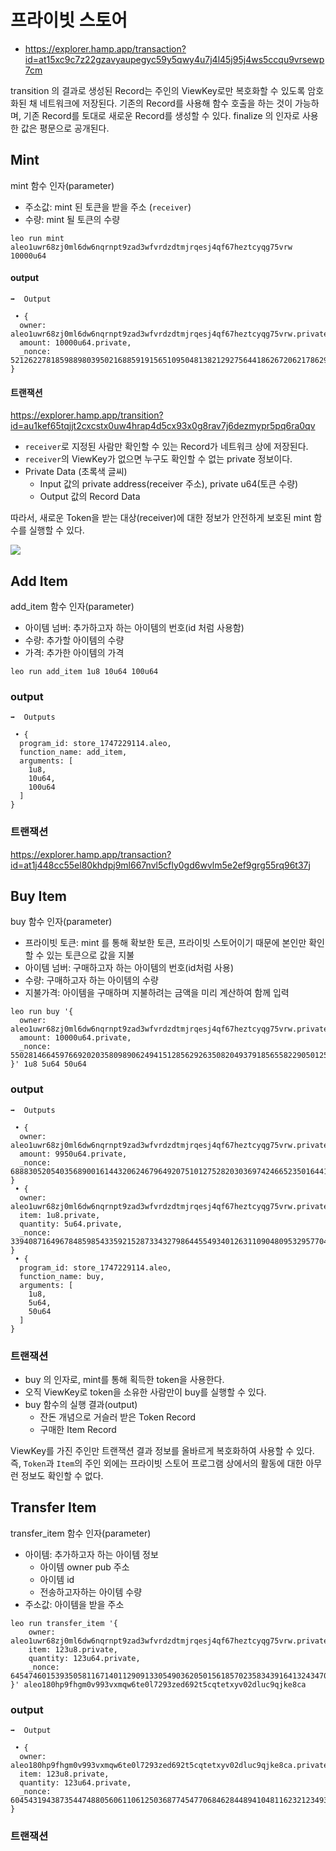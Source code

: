 # 프라이빗 스토어
- https://explorer.hamp.app/transaction?id=at15xc9c7z22gzavyaupegyc59y5qwy4u7j4l45j95j4ws5ccqu9vrsewp7cm

transition 의 결과로 생성된 Record는 주인의 ViewKey로만 복호화할 수 있도록 암호화된 채 네트워크에 저장된다. 기존의 Record를 사용해 함수 호출을 하는 것이 가능하며, 기존 Record를 토대로 새로운 Record를 생성할 수 있다. finalize 의 인자로 사용한 값은 평문으로 공개된다.

## Mint
mint 함수 인자(parameter)
- 주소값: mint 된 토큰을 받을 주소 (`receiver`)
- 수량: mint 될 토큰의 수량
```
leo run mint aleo1uwr68zj0ml6dw6nqrnpt9zad3wfvrdzdtmjrqesj4qf67heztcyqg75vrw 10000u64
```

#### output
```
➡️  Output

 • {
  owner: aleo1uwr68zj0ml6dw6nqrnpt9zad3wfvrdzdtmjrqesj4qf67heztcyqg75vrw.private,
  amount: 10000u64.private,
  _nonce: 5212622781859889803950216885919156510950481382129275644186267206217862975778group.public
}
```
#### 트랜잭션 
https://explorer.hamp.app/transition?id=au1kef65tqjjt2cxcstx0uw4hrap4d5cx93x0g8rav7j6dezmypr5pq6ra0qv
- `receiver`로 지정된 사람만 확인할 수 있는 Record가 네트워크 상에 저장된다.
- `receiver`의 ViewKey가 없으면 누구도 확인할 수 없는 private 정보이다.
- Private Data (초록색 글씨)
   - Input 값의 private address(receiver 주소), private u64(토큰 수량)
   - Output 값의 Record Data

따라서, 새로운 Token을 받는 대상(receiver)에 대한 정보가 안전하게 보호된 mint 함수를 실행할 수 있다.

<img src="https://i.imgur.com/MQGqQNx.png">


## Add Item
add_item 함수 인자(parameter)
- 아이템 넘버: 추가하고자 하는 아이템의 번호(id 처럼 사용함)
- 수량: 추가할 아이템의 수량
- 가격: 추가한 아이템의 가격
```
leo run add_item 1u8 10u64 100u64
```

### output
```
➡️  Outputs

 • {
  program_id: store_1747229114.aleo,
  function_name: add_item,
  arguments: [
    1u8,
    10u64,
    100u64
  ]
}
```

### 트랜잭션 
https://explorer.hamp.app/transaction?id=at1j448cc55el80khdpj9ml667nvl5cfly0gd6wvlm5e2ef9grg55rq96t37j


## Buy Item
buy 함수 인자(parameter)
- 프라이빗 토큰: mint 를 통해 확보한 토큰, 프라이빗 스토어이기 때문에 본인만 확인할 수 있는 토큰으로 값을 지불
- 아이템 넘버: 구매하고자 하는 아이템의 번호(id처럼 사용)
- 수량: 구매하고자 하는 아이템의 수량
- 지불가격: 아이템을 구매하며 지불하려는 금액을 미리 계산하여 함께 입력
```
leo run buy '{                                                                    
  owner: aleo1uwr68zj0ml6dw6nqrnpt9zad3wfvrdzdtmjrqesj4qf67heztcyqg75vrw.private,
  amount: 10000u64.private,
  _nonce: 55028146645976692020358098906249415128562926350820493791856558229050125108group.public
}' 1u8 5u64 50u64
```

### output
```
➡️  Outputs

 • {
  owner: aleo1uwr68zj0ml6dw6nqrnpt9zad3wfvrdzdtmjrqesj4qf67heztcyqg75vrw.private,
  amount: 9950u64.private,
  _nonce: 6888305205403568900161443206246796492075101275282030369742466523501644189427group.public
}
 • {
  owner: aleo1uwr68zj0ml6dw6nqrnpt9zad3wfvrdzdtmjrqesj4qf67heztcyqg75vrw.private,
  item: 1u8.private,
  quantity: 5u64.private,
  _nonce: 3394087164967848598543359215287334327986445549340126311090480953295770491355group.public
}
 • {
  program_id: store_1747229114.aleo,
  function_name: buy,
  arguments: [
    1u8,
    5u64,
    50u64
  ]
}
```

### 트랜잭션 

- buy 의 인자로, mint를 통해 획득한 token을 사용한다.
- 오직 ViewKey로 token을 소유한 사람만이 buy를 실행할 수 있다.
- buy 함수의 실행 결과(output)
   - 잔돈 개념으로 거슬러 받은 Token Record
   - 구매한 Item Record

ViewKey를 가진 주인만 트랜잭션 결과 정보를 올바르게 복호화하여 사용할 수 있다. 즉, `Token`과 `Item`의 주인 외에는 프라이빗 스토어 프로그램 상에서의 활동에 대한 아무런 정보도 확인할 수 없다.



## Transfer Item
transfer_item 함수 인자(parameter)
- 아이템: 추가하고자 하는 아이템 정보
   - 아이템 owner pub 주소
   - 아이템 id 
   - 전송하고자하는 아이템 수량 
- 주소값: 아이템을 받을 주소

```
leo run transfer_item '{
    owner: aleo1uwr68zj0ml6dw6nqrnpt9zad3wfvrdzdtmjrqesj4qf67heztcyqg75vrw.private,
    item: 123u8.private,
    quantity: 123u64.private,
    _nonce: 6454746015393505811671401129091330549036205015618570235834391641324347085342group.public
}' aleo180hp9fhgm0v993vxmqw6te0l7293zed692t5cqtetxyv02dluc9qjke8ca
```

### output 
```
➡️  Output

 • {
  owner: aleo180hp9fhgm0v993vxmqw6te0l7293zed692t5cqtetxyv02dluc9qjke8ca.private,
  item: 123u8.private,
  quantity: 123u64.private,
  _nonce: 6045431943873544748805606110612503687745477068462844894104811623212349395272group.public
}
```

### 트랜잭션 